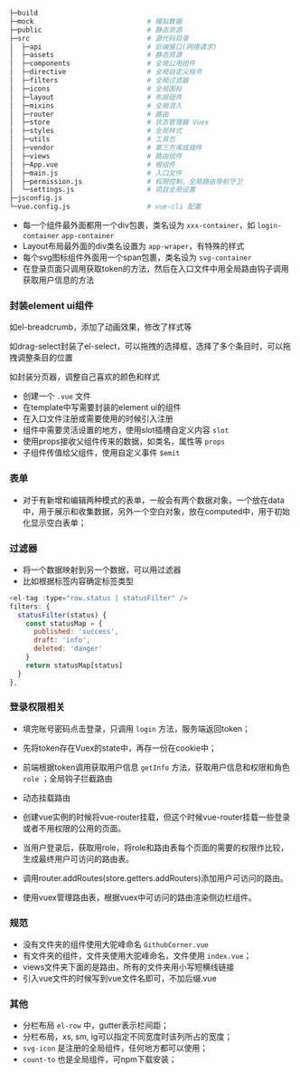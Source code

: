 ```bash
├─build 
├─mock                            # 模拟数据
├─public                          # 静态资源
├─src                             # 源代码目录
│  ├─api                          # 后端接口(网络请求)
│  ├─assets                       # 静态资源
│  ├─components                   # 全局公用组件 
│  ├─directive                    # 全局自定义指令
│  ├─filters                      # 全局过滤器
│  ├─icons                        # 全局图标
│  ├─layout                       # 布局组件
│  ├─mixins                       # 全局混入
│  ├─router                       # 路由
│  ├─store                        # 状态管理器 Vuex
│  ├─styles                       # 全局样式
│  ├─utils                        # 工具包
│  ├─vendor                       # 第三方库或插件
│  ├─views                        # 路由组件
│  ├─App.vue                      # 根组件
│  ├─main.js                      # 入口文件
│  ├─permission.js                # 权限控制，全局路由导航守卫
│  └─settings.js                  # 项目全局设置
├─jsconfig.js 
└─vue.config.js                   # vue-cli 配置
```

* 每一个组件最外面都用一个div包裹，类名设为 `xxx-container`，如 `login-container` `app-container`
* Layout布局最外面的div类名设置为 `app-wraper`，有特殊的样式
* 每个svg图标组件外面用一个span包裹，类名设为 `svg-container`
* 在登录页面只调用获取token的方法，然后在入口文件中用全局路由钩子调用获取用户信息的方法



### 封装element ui组件

如el-breadcrumb，添加了动画效果，修改了样式等

如drag-select封装了el-select，可以拖拽的选择框，选择了多个条目时，可以拖拽调整条目的位置

如封装分页器，调整自己喜欢的颜色和样式



* 创建一个 `.vue` 文件
* 在template中写需要封装的element ui的组件
* 在入口文件注册或需要使用的时候引入注册
* 组件中需要灵活设置的地方，使用slot插槽自定义内容 `slot`
* 使用props接收父组件传来的数据，如类名，属性等 `props`
* 子组件传值给父组件，使用自定义事件 `$emit`

### 表单

* 对于有新增和编辑两种模式的表单，一般会有两个数据对象，一个放在data中，用于展示和收集数据，另外一个空白对象，放在computed中，用于初始化显示空白表单；

### 过滤器

* 将一个数据映射到另一个数据，可以用过滤器
* 比如根据标签内容确定标签类型

```javascript
<el-tag :type="row.status | statusFilter" />
filters: {
  statusFilter(status) {
    const statusMap = {
      published: 'success',
      draft: 'info',
      deleted: 'danger'
    }
    return statusMap[status]
  }
},
```

### 登录权限相关

* 填完账号密码点击登录，只调用 `login` 方法，服务端返回token；
* 先将token存在Vuex的state中，再存一份在cookie中；
* 前端根据token调用获取用户信息 `getInfo` 方法，获取用户信息和权限和角色 `role` ；全局钩子拦截路由
* 动态挂载路由

* 创建vue实例的时候将vue-router挂载，但这个时候vue-router挂载一些登录或者不用权限的公用的页面。
* 当用户登录后，获取用role，将role和路由表每个页面的需要的权限作比较，生成最终用户可访问的路由表。
* 调用router.addRoutes(store.getters.addRouters)添加用户可访问的路由。
* 使用vuex管理路由表，根据vuex中可访问的路由渲染侧边栏组件。

### 规范

* 没有文件夹的组件使用大驼峰命名 `GithubCorner.vue`
* 有文件夹的组件，文件夹使用大驼峰命名，文件使用 `index.vue`；
* views文件夹下面的是路由，所有的文件夹用小写短横线链接
* 引入vue文件的时候写到vue文件名即可，不加后缀.vue

### 其他

* 分栏布局 `el-row` 中，gutter表示栏间距；
* 分栏布局，xs, sm, lg可以指定不同宽度时该列所占的宽度；
* `svg-icon` 是注册的全局组件，任何地方都可以使用；
* `count-to` 也是全局组件，可npm下载安装；
